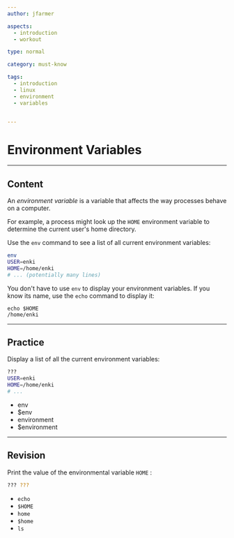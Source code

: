 ```yaml
---
author: jfarmer

aspects:
  - introduction
  - workout

type: normal

category: must-know

tags:
  - introduction
  - linux
  - environment
  - variables


---
```


# Environment Variables

---
## Content

An *environment variable* is a variable that affects the way processes behave on a computer. 

For example, a process might look up the `HOME` environment variable to determine the current user's home directory.

Use the `env` command to see a list of all current environment variables:

```bash
env
USER=enki
HOME=/home/enki
# ... (potentially many lines)
```

You don't have to use `env` to display your environment variables. If you know its name, use the `echo` command to display it:

```shell
echo $HOME
/home/enki
```

---
## Practice

Display a list of all the current environment variables:

```bash
???
USER=enki
HOME=/home/enki
# ...
```

* env
* $env
* environment
* $environment

---
## Revision

Print the value of the environmental variable `HOME` : 
```bash
??? ???
```

* `echo`
* `$HOME`
* `home`
* `$home`
* `ls`
